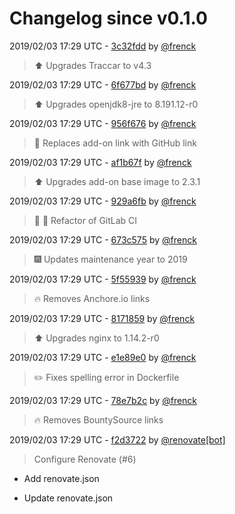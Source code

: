 # Changelog since v0.1.0

2019/02/03 17:29 UTC - [3c32fdd](https://github.com/hassio-addons/addon-traccar/commit/3c32fdd1acf2c54d29feb1381f2afb4ccd4ca654) by [@frenck](https://github.com/frenck)
> :arrow_up: Upgrades Traccar to v4.3 

2019/02/03 17:29 UTC - [6f677bd](https://github.com/hassio-addons/addon-traccar/commit/6f677bd2676643f4f91f97db0dbc2df5f8dfe598) by [@frenck](https://github.com/frenck)
> :arrow_up: Upgrades openjdk8-jre to 8.191.12-r0 

2019/02/03 17:29 UTC - [956f676](https://github.com/hassio-addons/addon-traccar/commit/956f676e65376f47e0de312b048b27796dd6a013) by [@frenck](https://github.com/frenck)
> :tractor: Replaces add-on link with GitHub link 

2019/02/03 17:29 UTC - [af1b67f](https://github.com/hassio-addons/addon-traccar/commit/af1b67f17bb14f0d27255cae54c9afdf68798c6a) by [@frenck](https://github.com/frenck)
> :arrow_up: Upgrades add-on base image to 2.3.1 

2019/02/03 17:29 UTC - [929a6fb](https://github.com/hassio-addons/addon-traccar/commit/929a6fb14dc01738fd72d544c6cdc62c120e53ce) by [@frenck](https://github.com/frenck)
> :tractor: :rocket: Refactor of GitLab CI 

2019/02/03 17:29 UTC - [673c575](https://github.com/hassio-addons/addon-traccar/commit/673c5759d883efc6e88bf2890039740a8a988fb3) by [@frenck](https://github.com/frenck)
> :fireworks: Updates maintenance year to 2019 

2019/02/03 17:29 UTC - [5f55939](https://github.com/hassio-addons/addon-traccar/commit/5f559394cb45a0b46790575e41844851e87565d5) by [@frenck](https://github.com/frenck)
> :fire: Removes Anchore.io links 

2019/02/03 17:29 UTC - [8171859](https://github.com/hassio-addons/addon-traccar/commit/8171859f1d043db1f7d2c555979b07be2e0f9ec2) by [@frenck](https://github.com/frenck)
> :arrow_up: Upgrades nginx to 1.14.2-r0 

2019/02/03 17:29 UTC - [e1e89e0](https://github.com/hassio-addons/addon-traccar/commit/e1e89e030b331792f3306bce2c337f839e057b8e) by [@frenck](https://github.com/frenck)
> :pencil2: Fixes spelling error in Dockerfile 

2019/02/03 17:29 UTC - [78e7b2c](https://github.com/hassio-addons/addon-traccar/commit/78e7b2c49e913a35e732f9f243f260649f7e23da) by [@frenck](https://github.com/frenck)
> :fire: Removes BountySource links 

2019/02/03 17:29 UTC - [f2d3722](https://github.com/hassio-addons/addon-traccar/commit/f2d372217f39611de70417489af7dad4793c5878) by [@renovate[bot]](https://github.com/apps/renovate)
> Configure Renovate (#6)

* Add renovate.json

* Update renovate.json 

